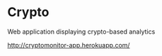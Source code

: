 # Crypto
Web application displaying crypto-based analytics

http://cryptomonitor-app.herokuapp.com/
